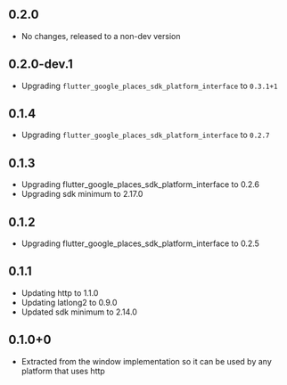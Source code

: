## 0.2.0

* No changes, released to a non-dev version

## 0.2.0-dev.1

* Upgrading `flutter_google_places_sdk_platform_interface` to `0.3.1+1`

## 0.1.4

* Upgrading `flutter_google_places_sdk_platform_interface` to `0.2.7`

## 0.1.3

* Upgrading flutter_google_places_sdk_platform_interface to 0.2.6
* Upgrading sdk minimum to 2.17.0

## 0.1.2

* Upgrading flutter_google_places_sdk_platform_interface to 0.2.5

## 0.1.1

* Updating http to 1.1.0
* Updating latlong2 to 0.9.0
* Updated sdk minimum to 2.14.0

## 0.1.0+0

* Extracted from the window implementation so it can be used by any platform that uses http
